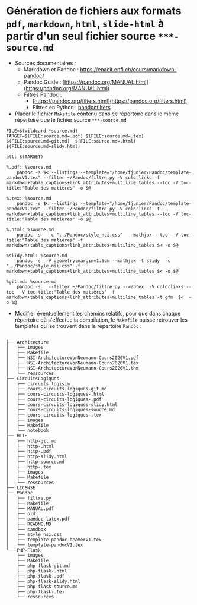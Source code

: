 # Génération de fichiers aux formats `pdf`, `markdown`, `html`, `slide-html` à partir d'un seul fichier source `***-source.md` 

* Sources documentaires : 
  * Markdown et Pandoc : <https://enacit.epfl.ch/cours/markdown-pandoc/>
  * Pandoc Guide : [https://pandoc.org/MANUAL.html](https://pandoc.org/MANUAL.html)
  * Filtres Pandoc : 
    * [https://pandoc.org/filters.html](https://pandoc.org/filters.html)
    * Filtres en Python : [pandocfilters](https://github.com/jgm/pandocfilters)
* Placer le fichier `Makefile` contenu dans ce répertoire dans le même répertoire que le fichier source  `***-source.md`


~~~
FILE=$(wildcard *source.md)
TARGET=$(FILE:source.md=.pdf) $(FILE:source.md=.tex) $(FILE:source.md=git.md)  $(FILE:source.md=.html)   $(FILE:source.md=slidy.html) 

all: $(TARGET)

%.pdf: %source.md
	pandoc -s $< --listings --template="/home/fjunier/Pandoc/template-pandocV1.tex" --filter ~/Pandoc/filtre.py -V colorlinks -f markdown+table_captions+link_attributes+multiline_tables --toc -V toc-title:"Table des matières" -o $@
	
%.tex: %source.md
	pandoc -s $< --listings --template="/home/fjunier/Pandoc/template-pandocV1.tex" --filter ~/Pandoc/filtre.py -V colorlinks -f markdown+table_captions+link_attributes+multiline_tables --toc -V toc-title:"Table des matières" -o $@
	
%.html: %source.md
	pandoc -s   -c "../Pandoc/style_nsi.css"  --mathjax --toc  -V toc-title:"Table des matières" -f markdown+table_captions+link_attributes+multiline_tables $< -o $@

%slidy.html: %source.md
	pandoc -s  -V geometry:margin=1.5cm --mathjax -t slidy  -c "../Pandoc/style_nsi.css" -f markdown+table_captions+link_attributes+multiline_tables $< -o $@

%git.md: %source.md
	pandoc -s   --filter ~/Pandoc/filtre.py --webtex  -V colorlinks --toc  -V toc-title:"Table des matières" -f markdown+table_captions+link_attributes+multiline_tables -t gfm  $<  -o $@
~~~

* Modifier éventuellement les chemins relatifs, pour que dans chaque répertoire où s'effectue la compilation, le `Makefile` puisse retrouver les templates qu ise trouvent dans le répertoire `Pandoc` :
 
~~~

├── Architecture
│   ├── images
│   ├── Makefile
│   ├── NSI-ArchitectureVonNeumann-Cours2020V1.pdf
│   ├── NSI-ArchitectureVonNeumann-Cours2020V1.tex
│   ├── NSI-ArchitectureVonNeumann-Cours2020V1.thm
│   └── ressources
├── CircuitsLogiques
│   ├── circuits_logisim
│   ├── cours-circuits-logiques-git.md
│   ├── cours-circuits-logiques-.html
│   ├── cours-circuits-logiques-.pdf
│   ├── cours-circuits-logiques-slidy.html
│   ├── cours-circuits-logiques-source.md
│   ├── cours-circuits-logiques-.tex
│   ├── images
│   ├── Makefile
│   └── notebook
├── HTTP
│   ├── http-git.md
│   ├── http-.html
│   ├── http-.pdf
│   ├── http-slidy.html
│   ├── http-source.md
│   ├── http-.tex
│   ├── images
│   ├── Makefile
│   └── ressources
├── LICENSE
├── Pandoc
│   ├── filtre.py
│   ├── Makefile
│   ├── MANUAL.pdf
│   ├── old
│   ├── pandoc-latex.pdf
│   ├── README.MD
│   ├── sandbox
│   ├── style_nsi.css
│   ├── template-pandoc-beamerV1.tex
│   └── template-pandocV1.tex
└── PHP-Flask
    ├── images
    ├── Makefile
    ├── php-flask-git.md
    ├── php-flask-.html
    ├── php-flask-.pdf
    ├── php-flask-slidy.html
    ├── php-flask-source.md
    ├── php-flask-.tex
    └── ressources
~~~

